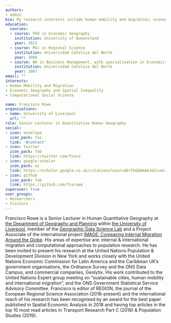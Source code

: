 ```yaml
---
authors:
- admin
bio: My research interests include human mobility and migration; economic geography and spatial inequality; computational social science.
education:
  courses:
  - course: PhD in Economic Geography
    institution: University of Queensland
    year: 2013
  - course: MSc in Regional Science
    institution: Universidad Catolica del Norte
    year: 2008
  - course: BA in Business Management, with specialisation in Economics
    institution: Universidad Catolica del Norte
    year: 2007
email: ""
interests:
- Human Mobility and Migration
- Economic Geography and Spatial Inequality
- Computational Social Science

name: Francisco Rowe
organizations:
- name: University of Liverpool
  url: ""
role: Senior Lecturer in Quantitative Human Geography
social:
- icon: envelope
  icon_pack: fas
  link: '#contact'
- icon: twitter
  icon_pack: fab
  link: https://twitter.com/fcoro
- icon: google-scholar
  icon_pack: ai
  link: https://scholar.google.co.uk/citations?user=d8rThGQAAAAJ&hl=en
- icon: github
  icon_pack: fab
  link: https://github.com/fcorowe
superuser: true
user_groups:
- Researchers
- Visitors
---
```


Francisco Rowe is a Senior Lecturer in Human Quantitative Geography at [the Department of Geography and Planning](http://www.liv.ac.uk/geography-and-planning/) within [the University of Liverpool](https://www.liverpool.ac.uk), member of the [Geographic Data Science Lab](http://geographicdatascience.com) and a Project Associate of the international project [IMAGE: Comparing Internal Migration Around the Globe](https://imageproject.com.au/project-team/). His areas of expertise are: internal & international migration and computational approaches to population research. He has been invited to present his research at the United Nations Population & Development Division in New York and works closely with the United Nations Economic Commission for Latin America and the Caribbean UK’s government organisations, the Ordnance Survey and the ONS Data Campus, and commercial companies, Geolytix. His work contributed to the United Nations Expert group meeting on “sustainable cities, human mobility and international migration”, and the ONS Government Statistical Service Advisory Committee. Francisco is editor of REGION, the journal of the European Regional Science Association (2018-present) and the international reach of his research has been recognised by an award for the best paper published in Spatial Economic Analysis in 2018 and having top articles in the top 10 most read articles in Transport Research Part C (2018) & Population Studies (2019).
